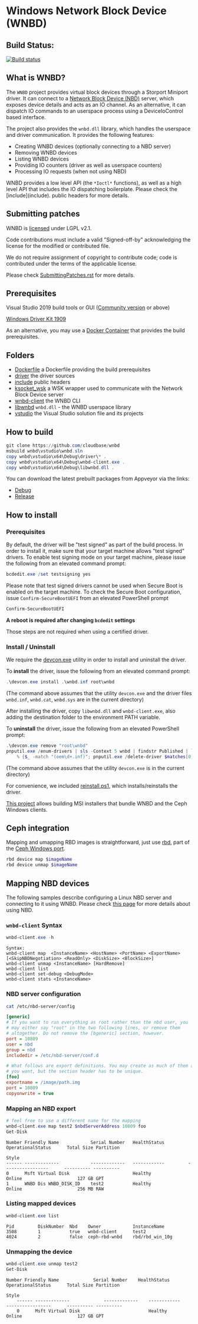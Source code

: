 Windows Network Block Device (WNBD)
===================================

Build Status:
-------------

[![Build status](https://ci.appveyor.com/api/projects/status/2m73dxm2t7s7jlit/branch/master?svg=true)](https://ci.appveyor.com/project/aserdean/wnbd/branch/master)


What is WNBD?
-------------

The ``WNBD`` project provides virtual block devices through a Storport Miniport driver. It can
connect to a [Network Block Device (NBD)](https://nbd.sourceforge.io/) server, which exposes
device details and acts as an IO channel. As an alternative, it can dispatch IO commands to
an userspace process using a DeviceIoControl based interface.

The project also provides the ``wnbd.dll`` library, which handles the userspace and driver
communication. It provides the following features:

* Creating WNBD devices (optionally connecting to a NBD server)
* Removing WNBD devices
* Listing WNBD devices
* Providing IO counters (driver as well as userspace counters)
* Processing IO requests (when not using NBD)

WNBD provides a low level API (the ``*Ioctl*`` functions), as well as a high level API that
includes the IO dispatching boilerplate. Please check the [include](include\).
public headers for more details.

Submitting patches
------------------

WNBD is [licensed](LICENSE/) under LGPL v2.1.

Code contributions must include a valid "Signed-off-by" acknowledging
the license for the modified or contributed file.

We do not require assignment of copyright to contribute code; code is
contributed under the terms of the applicable license.

Please check [SubmittingPatches.rst](SubmittingPatches.rst/) for more details.

Prerequisites
-------------

Visual Studio 2019 build tools or GUI ([Community version](https://visualstudio.microsoft.com/thank-you-downloading-visual-studio/?sku=Community&rel=16)  or above)

[Windows Driver Kit 1909](https://docs.microsoft.com/en-us/windows-hardware/drivers/download-the-wdk)

As an alternative, you may use a [Docker Container](Dockerfile/Readme.md) that provides the build prerequisites.

Folders
-------

* [Dockerfile](Dockerfile/) a Dockerfile providing the build prerequisites
* [driver](driver/) the driver sources
* [include](include/) public headers
* [ksocket_wsk](ksocket_wsk/) a WSK wrapper used to communicate with the Network Block Device server
* [wnbd-client](wnbd-client/) the WNBD CLI
* [libwnbd](libwbd/) ``wnbd.dll`` - the WNBD userspace library
* [vstudio](vstudio/) the Visual Studio solution file and its projects

How to build
------------

```PowerShell
git clone https://github.com/cloudbase/wnbd
msbuild wnbd\vstudio\wnbd.sln
copy wnbd\vstudio\x64\Debug\driver\* .
copy wnbd\vstudio\x64\Debug\wnbd-client.exe .
copy wnbd\vstudio\x64\Debug\libwnbd.dll .
```

You can download the latest prebuilt packages from Appveyor via the links:

* [Debug](https://ci.appveyor.com/api/projects/aserdean/wnbd/artifacts/wnbd-Debug.zip?job=Configuration%3A+Debug)
* [Release](https://ci.appveyor.com/api/projects/aserdean/wnbd/artifacts/wnbd-Release.zip?job=Configuration%3A+Release)

How to install
--------------

### Prerequisites

By default, the driver will be "test signed" as part of the build process. In order to install it,
make sure that your target machine allows "test signed" drivers.
To enable test signing mode on your target machine, please issue the following from an elevated
command prompt:

```PowerShell
bcdedit.exe /set testsigning yes
```

Please note that test signed drivers cannot be used when Secure Boot is enabled on the target
machine. To check the Secure Boot configuration, issue `Confirm-SecureBootUEFI` from an elevated
PowerShell prompt

```PowerShell
Confirm-SecureBootUEFI
```

**A reboot is required after changing `bcdedit` settings**

Those steps are not required when using a certified driver.

### Install / Uninstall

We require the [devcon.exe](https://cloudbase.it/downloads/devcon.exe) utility in order to
install and uninstall the driver.

To **install** the driver, issue the following from an elevated command prompt:

```PowerShell
.\devcon.exe install .\wnbd.inf root\wnbd
```

(The command above assumes that the utility `devcon.exe` and the driver files `wnbd.inf`, `wnbd.cat`, `wnbd.sys` are in the current directory)

After installing the driver, copy ``libwnbd.dll`` and ``wnbd-client.exe``,
also adding the destination folder to the environment PATH variable.

To **uninstall** the driver, issue the following from an elevated PowerShell prompt:

```PowerShell
.\devcon.exe remove "root\wnbd"
pnputil.exe /enum-drivers | sls -Context 5 wnbd | findstr Published | `
    % {$_ -match "(oem\d+.inf)"; pnputil.exe /delete-driver $matches[0] /force }
```

(The command above assumes that the utility `devcon.exe` is in the current directory)

For convenience, we included [reinstall.ps1](vstudio/reinstall.ps1), which installs/reinstalls the driver.

[This project](https://github.com/cloudbase/ceph-windows-installer) allows building MSI installers that bundle WNBD and the Ceph Windows clients.

Ceph integration
----------------

Mapping and umapping RBD images is straightforward, just use [rbd](https://docs.ceph.com/docs/master/man/8/rbd/), part of the [Ceph Windows port](https://github.com/ceph/ceph/pull/34859).

```PowerShell
rbd device map $imageName
rbd device unmap $imageName
```

Mapping NBD devices
-------------------

The following samples describe configuring a Linux NBD server and connecting to it using WNBD.
Please check [this page](https://github.com/NetworkBlockDevice/nbd#using-nbd) for more details
about using NBD.

### ``wnbd-client`` Syntax

```PowerShell
wnbd-client.exe -h
```
```
Syntax:
wnbd-client map  <InstanceName> <HostName> <PortName> <ExportName> [<SkipNBDNegotiation> <ReadOnly> <DiskSize> <BlockSize>]
wnbd-client unmap <InstanceName> [HardRemove]
wnbd-client list
wnbd-client set-debug <DebugMode>
wnbd-client stats <InstanceName>
```


### NBD server configuration

```bash
cat /etc/nbd-server/config
```

```ini
[generic]
# If you want to run everything as root rather than the nbd user, you
# may either say "root" in the two following lines, or remove them
# altogether. Do not remove the [bgeneric] section, however.
port = 10809
user = nbd
group = nbd
includedir = /etc/nbd-server/conf.d

# What follows are export definitions. You may create as much of them as
# you want, but the section header has to be unique.
[foo]
exportname = /image/path.img
port = 10809
copyonwrite = true
```


### Mapping an NBD export

```PowerShell
# feel free to use a different name for the mapping
wnbd-client.exe map test2 $nbdServerAddress 10809 foo
Get-Disk
```
```
Number Friendly Name            Serial Number   HealthStatus         OperationalStatus      Total Size Partition
                                                                                                      Style
------ -------------            -------------   ------------         -----------------      ---------- ----------
0      Msft Virtual Disk                        Healthy              Online                     127 GB GPT
1      WNBD Dis WNBD_DISK_ID    test2           Healthy              Online                     256 MB RAW
```

### Listing mapped devices

```PowerShell
wnbd-client.exe list
```
```
Pid         DiskNumber  Nbd    Owner            InstanceName
3508        1           true   wnbd-client      test2
4024        2           false  ceph-rbd-wnbd    rbd/rbd_win_10g
```

### Unmapping the device

```PowerShell
wnbd-client.exe unmap test2
Get-Disk
```
```
Number Friendly Name             Serial Number    HealthStatus         OperationalStatus      Total Size Partition
                                                                                                            Style
    ------ -------------             -------------    ------------         -----------------      ---------- ----------
    0      Msft Virtual Disk                          Healthy              Online                     127 GB GPT
```

